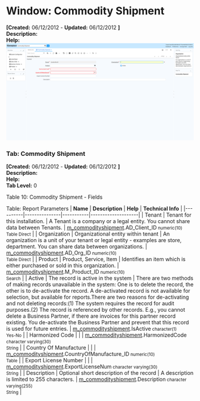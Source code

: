 # Window: Commodity Shipment

**[Created:** 06/12/2012 - **Updated:** 06/12/2012 **]**  
**Description:**   
**Help:**   
![](/img/docs/manual/CommodityShipment-Window_iDempiere_v12.0.0.png)

### Tab: Commodity Shipment

**[Created:** 06/12/2012 - **Updated:** 06/12/2012 **]**   
**Description:**   
**Help:**   
**Tab Level:** 0

Table 10: Commodity Shipment - Fields 

Table: Report Parameters
| **Name** | **Description** | **Help** | **Technical Info** |
|----------|---------------|-----------|--------------------|
| Tenant | Tenant for this installation. | A Tenant is a company or a legal entity. You cannot share data between Tenants. | [m_commodityshipment](https://idempiere-schemaspy.muriloht.com/adempiere/tables/m_commodityshipment.html).AD_Client_ID<small> numeric(10) <br/> Table Direct</small> | 
| Organization | Organizational entity within tenant | An organization is a unit of your tenant or legal entity - examples are store, department. You can share data between organizations. | [m_commodityshipment](https://idempiere-schemaspy.muriloht.com/adempiere/tables/m_commodityshipment.html).AD_Org_ID<small> numeric(10) <br/> Table Direct</small> | 
| Product | Product, Service, Item | Identifies an item which is either purchased or sold in this organization. | [m_commodityshipment](https://idempiere-schemaspy.muriloht.com/adempiere/tables/m_commodityshipment.html).M_Product_ID<small> numeric(10) <br/> Search</small> | 
| Active | The record is active in the system | There are two methods of making records unavailable in the system: One is to delete the record, the other is to de-activate the record. A de-activated record is not available for selection, but available for reports.There are two reasons for de-activating and not deleting records:(1) The system requires the record for audit purposes.(2) The record is referenced by other records. E.g., you cannot delete a Business Partner, if there are invoices for this partner record existing. You de-activate the Business Partner and prevent that this record is used for future entries. | [m_commodityshipment](https://idempiere-schemaspy.muriloht.com/adempiere/tables/m_commodityshipment.html).IsActive<small> character(1) <br/> Yes-No</small> | 
| Harmonized Code |  |  | [m_commodityshipment](https://idempiere-schemaspy.muriloht.com/adempiere/tables/m_commodityshipment.html).HarmonizedCode<small> character varying(30) <br/> String</small> | 
| Country Of Manufacture |  |  | [m_commodityshipment](https://idempiere-schemaspy.muriloht.com/adempiere/tables/m_commodityshipment.html).CountryOfManufacture_ID<small> numeric(10) <br/> Table</small> | 
| Export License Number |  |  | [m_commodityshipment](https://idempiere-schemaspy.muriloht.com/adempiere/tables/m_commodityshipment.html).ExportLicenseNum<small> character varying(30) <br/> String</small> | 
| Description | Optional short description of the record | A description is limited to 255 characters. | [m_commodityshipment](https://idempiere-schemaspy.muriloht.com/adempiere/tables/m_commodityshipment.html).Description<small> character varying(255) <br/> String</small> | 


